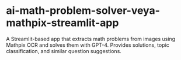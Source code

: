 # ai-math-problem-solver-veya-mathpix-streamlit-app
A Streamlit-based app that extracts math problems from images using Mathpix OCR and solves them with GPT-4. Provides solutions, topic classification, and similar question suggestions.
